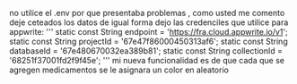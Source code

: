 no utilice el .env por que presentaba problemas , como usted me comento deje ceteados los datos de igual forma dejo las credenciles que utilice para appwrite:
'''
  static const String endpoint = 'https://fra.cloud.appwrite.io/v1';
  static const String projectId = '67e47f86000450313af6';
  static const String databaseId = '67e480670032ea389b81';
  static const String collectionId = '68251f37001fd2f9f45e';
'''
mi nueva funcionalidad es de que cada que se agregen medicamentos se le asignara un color en aleatorio

